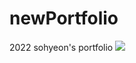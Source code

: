 # newPortfolio
2022 sohyeon's portfolio
<img src="https://img.shields.io/badge/{1}-{2}?style=flat-square&logo={3}&logoColor={4}"/>
